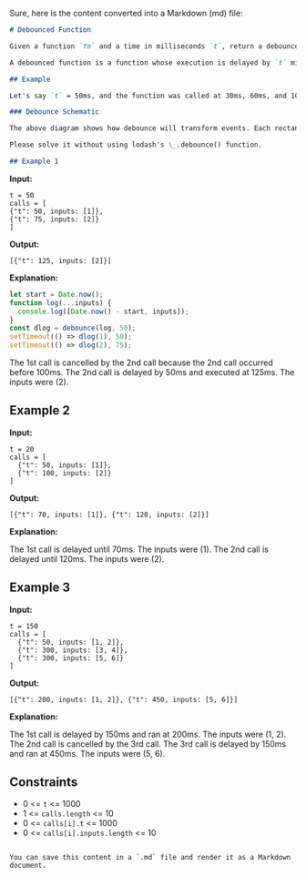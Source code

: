 Sure, here is the content converted into a Markdown (md) file:

```markdown
# Debounced Function

Given a function `fn` and a time in milliseconds `t`, return a debounced version of that function.

A debounced function is a function whose execution is delayed by `t` milliseconds and whose execution is cancelled if it is called again within that window of time. The debounced function should also receive the passed parameters.

## Example

Let's say `t` = 50ms, and the function was called at 30ms, 60ms, and 100ms. The first 2 function calls would be cancelled, and the 3rd function call would be executed at 150ms. If instead `t` = 35ms, the 1st call would be cancelled, the 2nd would be executed at 95ms, and the 3rd would be executed at 135ms.

### Debounce Schematic

The above diagram shows how debounce will transform events. Each rectangle represents 100ms, and the debounce time is 400ms. Each color represents a different set of inputs.

Please solve it without using lodash's \_.debounce() function.

## Example 1
```

**Input:**

```
t = 50
calls = [
{"t": 50, inputs: [1]},
{"t": 75, inputs: [2]}
]
```

**Output:**

```
[{"t": 125, inputs: [2]}]

```

**Explanation:**

```javascript
let start = Date.now();
function log(...inputs) {
  console.log([Date.now() - start, inputs]);
}
const dlog = debounce(log, 50);
setTimeout(() => dlog(1), 50);
setTimeout(() => dlog(2), 75);
```

The 1st call is cancelled by the 2nd call because the 2nd call occurred before 100ms.
The 2nd call is delayed by 50ms and executed at 125ms. The inputs were (2).

## Example 2

**Input:**

```
t = 20
calls = [
  {"t": 50, inputs: [1]},
  {"t": 100, inputs: [2]}
]
```

**Output:**

```
[{"t": 70, inputs: [1]}, {"t": 120, inputs: [2]}]
```

**Explanation:**

The 1st call is delayed until 70ms. The inputs were (1).
The 2nd call is delayed until 120ms. The inputs were (2).

## Example 3

**Input:**

```
t = 150
calls = [
  {"t": 50, inputs: [1, 2]},
  {"t": 300, inputs: [3, 4]},
  {"t": 300, inputs: [5, 6]}
]
```

**Output:**

```
[{"t": 200, inputs: [1, 2]}, {"t": 450, inputs: [5, 6]}]
```

**Explanation:**

The 1st call is delayed by 150ms and ran at 200ms. The inputs were (1, 2).
The 2nd call is cancelled by the 3rd call.
The 3rd call is delayed by 150ms and ran at 450ms. The inputs were (5, 6).

## Constraints

- 0 <= `t` <= 1000
- 1 <= `calls.length` <= 10
- 0 <= `calls[i].t` <= 1000
- 0 <= `calls[i].inputs.length` <= 10

```

You can save this content in a `.md` file and render it as a Markdown document.
```
